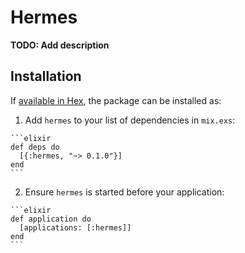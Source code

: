 # Hermes

**TODO: Add description**

## Installation

If [available in Hex](https://hex.pm/docs/publish), the package can be installed as:

  1. Add `hermes` to your list of dependencies in `mix.exs`:

    ```elixir
    def deps do
      [{:hermes, "~> 0.1.0"}]
    end
    ```

  2. Ensure `hermes` is started before your application:

    ```elixir
    def application do
      [applications: [:hermes]]
    end
    ```

